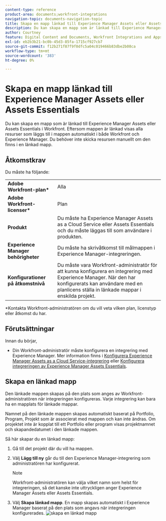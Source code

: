 ```yaml
---
content-type: reference
product-area: documents;workfront-integrations
navigation-topic: documents-navigation-topic
title: Skapa en mapp länkad till Experience Manager Assets eller Assets Essentials
description: Du kan skapa en mapp som är länkad till Experience Manager Assets eller Assets Essentials i Workfront.
author: Courtney
feature: Digital Content and Documents, Workfront Integrations and Apps
exl-id: eb2b3b21-bc0b-45d3-85fa-1715cf927cb7
source-git-commit: f12b271f87f9f0dfc5a04c019466b83dbe2b08ca
workflow-type: tm+mt
source-wordcount: '383'
ht-degree: 0%

---
```


# Skapa en mapp länkad till Experience Manager Assets eller Assets Essentials

Du kan skapa en mapp som är länkad till Experience Manager Assets eller Assets Essentials i Workfront. Eftersom mappen är länkad visas alla resurser som läggs till i mappen automatiskt i både Workfront och Experience Manager. Du behöver inte skicka resursen manuellt om den finns i en länkad mapp.


## Åtkomstkrav

Du måste ha följande:

<table>
  <tr>
   <td><strong>Adobe Workfront-plan*</strong>
   </td>
   <td>Alla
   </td>
  </tr>
  <tr>
   <td><strong>Adobe Workfront-licenser*</strong>
   </td>
   <td>Plan
   </td>
  </tr>
  <tr>
   <td><strong>Produkt</strong>
   </td>
   <td>Du måste ha Experience Manager Assets as a Cloud Service eller Assets Essentials och du måste läggas till som användare i produkten.
   </td>
  </tr>
  <tr>
   <td><strong>Experience Manager behörigheter</strong>
   </td>
   <td>Du måste ha skrivåtkomst till målmappen i Experience Manager-integreringen.
   </td>
  </tr>
  <tr>
   <td><strong>Konfigurationer på åtkomstnivå</strong>
   </td>
   <td>Du måste vara Workfront-administratör för att kunna konfigurera en integrering med Experience Manager. När den har konfigurerats kan användare med en planlicens ställa in länkade mappar i enskilda projekt.
   </td>
  </tr>
</table>


*Kontakta Workfront-administratören om du vill veta vilken plan, licenstyp eller åtkomst du har.


## Förutsättningar

Innan du börjar,

* Din Workfront-administratör måste konfigurera en integrering med Experience Manager. Mer information finns i [Konfigurera Experience Manager Assets as a Cloud Service-integrering](/help/quicksilver/administration-and-setup/configure-integrations/configure-aacs-integration.md) eller [Konfigurera integreringen av Experience Manager Assets Essentials](/help/quicksilver/documents/adobe-workfront-for-experience-manager-assets-essentials/setup-asset-essentials.md).


## Skapa en länkad mapp

Den länkade mappen skapas på den plats som anges av Workfront-administratören när integreringen konfigureras. Varje integrering kan bara ha en mapplats för länkade mappar.

Namnet på den länkade mappen skapas automatiskt baserat på Portfolio, Program, Projekt som är associerat med mappen och kan inte ändras. Om projektet inte är kopplat till ett Portfolio eller program visas projektnamnet och skapandedatumet i den länkade mappen.

Så här skapar du en länkad mapp:



1. Gå till det projekt där du vill ha mappen.
1. Välj **Lägg till ny** går du till den Experience Manager-integrering som administratören har konfigurerat.
   >[!NOTE]
   >
   >Workfront-administratören kan välja vilket namn som helst för integreringen, så det kanske inte uttryckligen anger Experience Manager Assets eller Assets Essentials.

1. Välj **Skapa länkad mapp**. En mapp skapas automatiskt i Experience Manager baserat på den plats som angavs när integreringen konfigurerades.
   ![skapa en länkad mapp](assets/linked-folder.png)
